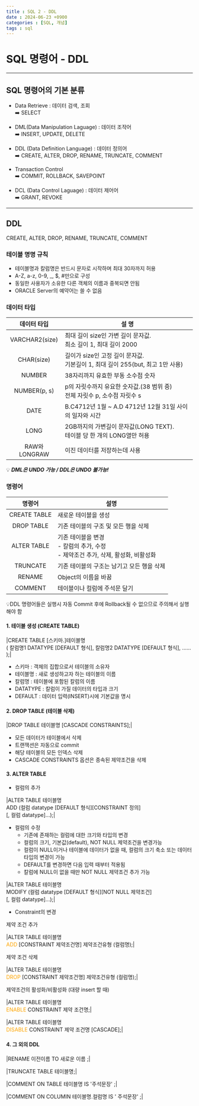 ```yaml
---
title : SQL 2 - DDL
date : 2024-06-23 +0900
categories : [SQL, 개념]
tags : sql
---
```

# **SQL 명령어 - DDL**
---
## SQL 명령어의 기본 분류
- Data Retrieve : 데이터 검색, 조회 <br>
➡️ SELECT

- DML(Data Manipulation Laguage) : 데이터 조작어 <br>
➡️ INSERT, UPDATE, DELETE

- DDL (Data Definition Language) : 데이터 정의어 <br>
➡️ CREATE, ALTER, DROP, RENAME, TRUNCATE, COMMENT

- Transaction Control <br>
➡️ COMMIT, ROLLBACK, SAVEPOINT

- DCL (Data Control Laguage) : 데이터 제어어 <br>
➡️ GRANT, REVOKE

---
## DDL
CREATE, ALTER, DROP, RENAME, TRUNCATE, COMMENT

### 테이블 명명 규칙
- 테이블명과 칼럼명은 반드시 문자로 시작하며 최대 30자까지 허용
- A-Z, a-z, 0-9, _, $, #만으로 구성
- 동일한 사용자가 소유한 다른 객체의 이름과 중복되면 안됨
- ORACLE Server의 예약어는 쓸 수 없음

### 데이터 타입

|데이터 타입|설 명|
|:---:|---|
|VARCHAR2(size)|최대 길이 size인 가변 길이 문자값. <br> 최소 길이 1, 최대 길이 2000|
|CHAR(size)|길이가 size인 고정 길이 문자값. <br> 기본길이 1, 최대 길이 255(but, 최고 1만 사용)|
|NUMBER|38자리까지 유효한 부동 소수점 숫자|
|NUMBER(p, s)|p의 자릿수까지 유요한 숫자값.(38 범위 중) <br> 전체 자릿수 p, 소수점 자릿수 s|
|DATE|B.C4712년 1월 ~ A.D 4712년 12월 31일 사이의 일자와 시간|
|LONG|2GB까지의 가변길이 문자값(LONG TEXT). <br> 테이블 당 한 개의 LONG열만 허용|
|RAW와 LONGRAW|이진 데이터를 저장하는데 사용|

💡 **_DML은 UNDO 가능 / DDL은 UNDO 불가능!_**

### 명령어

|명령어|설명|
|:---:|---|
|CREATE TABLE|새로운 테이블을 생성|
|DROP TABLE|기존 테이블의 구조 및 모든 행을 삭제|
|ALTER TABLE|기존 테이블을 변경 <br> - 칼럼의 추가, 수정 <br> - 제약조건 추가, 삭제, 활성화, 비활성화|
|TRUNCATE|기존 테이블의 구조는 남기고 모든 행을 삭제|
|RENAME|Object의 이름을 바꿈|
|COMMENT|테이블이나 컬럼에 주석문 달기|

💡DDL 명령어들은 실행시 자동 Commit 후에 Rollback될 수 없으므로 주의해서 실행해야 함

#### 1. 테이블 생성 (CREATE TABLE)

|CREATE TABLE [스키마.]테이블명<br> ( 칼럼명1 DATATYPE [DEFAULT 형식], 칼럼명2 DATATYPE [DEFAULT 형식], ...... );|

- 스키마 : 객체의 집합으로서 테이블의 소유자
- 테이블명 : 새로 생성하고자 하는 테이블의 이름
- 칼럼명 : 테이블에 포함된 칼럼의 이름
- DATATYPE : 칼럼이 가질 데이터의 타입과 크기
- DEFAULT : 데이터 입력(INSERT)시에 기본값을 명시

#### 2. DROP TABLE (테이블 삭제)

|DROP TABLE 테이블명 [CASCADE CONSTRAINTS];|

- 모든 데이터가 테이블에서 삭제
- 트랜잭션은 자동으로 commit
- 해당 테이블의 모든 인덱스 삭제
- CASCADE CONSTRAINTS 옵션은 종속된 제약조건을 삭제

#### 3. ALTER TABLE

- 컬럼의 추가

|ALTER TABLE 테이블명 <br>ADD (컬럼 datatype [DEFAULT 형식][CONSTRAINT 정의] <br>[, 컬럼 datatype]...);|

- 컬럼의 수정
    - 기존에 존재하는 컬럼에 대한 크기와 타입의 변경
    - 컬럼의 크기, 기본값(default), NOT NULL 제약조건을 변경가능
    - 컬럼이  NULL이거나 테이블에 데이터가 없을 때, 컬럼의 크기 축소 또는 데이터 타입의 변경이 가능
    - DEFAULT를 변경하면 다음 입력 때부터 적용됨
    - 칼럼에 NULL이 없을 때만 NOT NULL 제약조건 추가 가능

|ALTER TABLE 테이블명 <br> MODIFY (컬럼 datatype [DEFAULT 형식][NOT NULL 제약조건] <br>[, 컬럼 datatype]...);|

- Constraint의 변경

제약 조건 추가

|ALTER TABLE 테이블명 <br> <span style="color:orange">ADD</span> [CONSTRAINT 제약조건명] 제약조건유형 (컬럼명);|

제약 조건 삭제

|ALTER TABLE 테이블명 <br> <span style="color:orange">DROP</span> [CONSTRAINT 제약조건명] 제약조건유형 (컬럼명);|

제약조건의 활성화/비활성화 (대량 insert 할 때)

|ALTER TABLE 테이블명 <br> <span style="color:orange">ENABLE</span> CONSTRAINT 제약 조건명;|

|ALTER TABLE 테이블명 <br> <span style="color:orange">DISABLE</span> CONSTRAINT 제약 조건명 [CASCADE];|

#### 4. 그 외의 DDL

|RENAME 이전이름 TO 새로운 이름 ;|

|TRUNCATE TABLE 테이블명;|

|COMMENT ON TABLE 테이블명 IS '주석문장' ;|

|COMMENT ON COLUMIN 테이블명.컬럼명 IS ' 주석문장' ;|